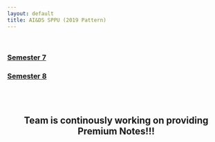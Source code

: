 ```yaml
---
layout: default
title: AI&DS SPPU (2019 Pattern)
---
```




<!-- ✅ Breadcrumb container -->
<div id="breadcrumb-container">
  <nav id="breadcrumb"></nav>
</div>

<!-- ✅ Semester cards -->
<br>
<div class="card-container">
  <!-- <a class="card" href="sem-3"><h3>Semester 3</h3></a> -->
  <!-- <a class="card" href="sem-4"><h3>Semester 4</h3></a> -->
  <!-- <a class="card" href="sem-5"><h3>Semester 5</h3></a> -->
  <!-- <a class="card" href="sem-6"><h3>Semester 6</h3></a> -->
  <a class="card" href="sem-7"><h3>Semester 7</h3></a>
  <a class="card" href="sem-8"><h3>Semester 8</h3></a>
  <!-- Repeat or loop cards here as needed -->
</div>

<br><br>
<center><h2>Team is continously working on providing Premium Notes!!!</h2></center>

